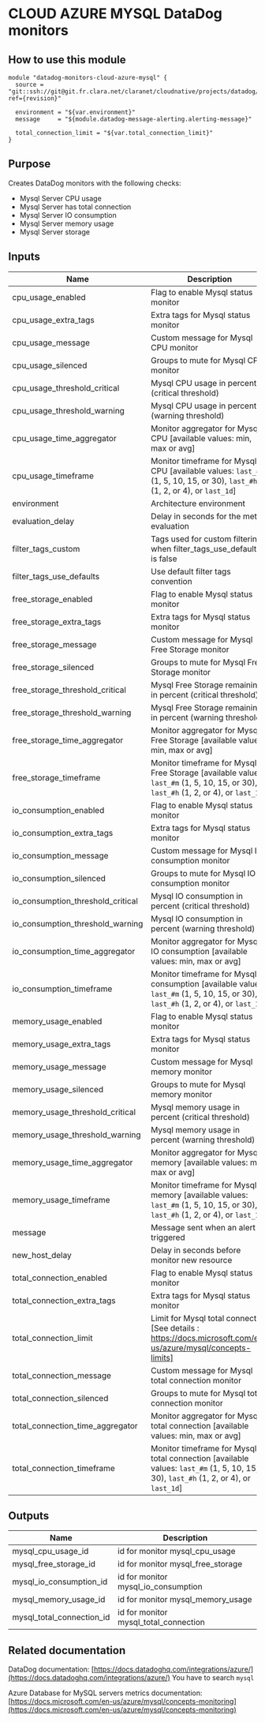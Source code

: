 # CLOUD AZURE MYSQL DataDog monitors

## How to use this module

```
module "datadog-monitors-cloud-azure-mysql" {
  source = "git::ssh://git@git.fr.clara.net/claranet/cloudnative/projects/datadog/terraform/monitors.git//cloud/azure/mysql?ref={revision}"

  environment = "${var.environment}"
  message     = "${module.datadog-message-alerting.alerting-message}"
  
  total_connection_limit = "${var.total_connection_limit}"
}

```

## Purpose

Creates DataDog monitors with the following checks:

- Mysql Server CPU usage
- Mysql Server has total connection
- Mysql Server IO consumption
- Mysql Server memory usage
- Mysql Server storage

## Inputs

| Name | Description | Type | Default | Required |
|------|-------------|:----:|:-----:|:-----:|
| cpu_usage_enabled | Flag to enable Mysql status monitor | string | `true` | no |
| cpu_usage_extra_tags | Extra tags for Mysql status monitor | list | `<list>` | no |
| cpu_usage_message | Custom message for Mysql CPU monitor | string | `` | no |
| cpu_usage_silenced | Groups to mute for Mysql CPU monitor | map | `<map>` | no |
| cpu_usage_threshold_critical | Mysql CPU usage in percent (critical threshold) | string | `90` | no |
| cpu_usage_threshold_warning | Mysql CPU usage in percent (warning threshold) | string | `80` | no |
| cpu_usage_time_aggregator | Monitor aggregator for Mysql CPU [available values: min, max or avg] | string | `min` | no |
| cpu_usage_timeframe | Monitor timeframe for Mysql CPU [available values: `last_#m` (1, 5, 10, 15, or 30), `last_#h` (1, 2, or 4), or `last_1d`] | string | `last_15m` | no |
| environment | Architecture environment | string | - | yes |
| evaluation_delay | Delay in seconds for the metric evaluation | string | `900` | no |
| filter_tags_custom | Tags used for custom filtering when filter_tags_use_defaults is false | string | `*` | no |
| filter_tags_use_defaults | Use default filter tags convention | string | `true` | no |
| free_storage_enabled | Flag to enable Mysql status monitor | string | `true` | no |
| free_storage_extra_tags | Extra tags for Mysql status monitor | list | `<list>` | no |
| free_storage_message | Custom message for Mysql Free Storage monitor | string | `` | no |
| free_storage_silenced | Groups to mute for Mysql Free Storage monitor | map | `<map>` | no |
| free_storage_threshold_critical | Mysql Free Storage remaining in percent (critical threshold) | string | `10` | no |
| free_storage_threshold_warning | Mysql Free Storage remaining in percent (warning threshold) | string | `20` | no |
| free_storage_time_aggregator | Monitor aggregator for Mysql Free Storage [available values: min, max or avg] | string | `min` | no |
| free_storage_timeframe | Monitor timeframe for Mysql Free Storage [available values: `last_#m` (1, 5, 10, 15, or 30), `last_#h` (1, 2, or 4), or `last_1d`] | string | `last_15m` | no |
| io_consumption_enabled | Flag to enable Mysql status monitor | string | `true` | no |
| io_consumption_extra_tags | Extra tags for Mysql status monitor | list | `<list>` | no |
| io_consumption_message | Custom message for Mysql IO consumption monitor | string | `` | no |
| io_consumption_silenced | Groups to mute for Mysql IO consumption monitor | map | `<map>` | no |
| io_consumption_threshold_critical | Mysql IO consumption in percent (critical threshold) | string | `90` | no |
| io_consumption_threshold_warning | Mysql IO consumption in percent (warning threshold) | string | `80` | no |
| io_consumption_time_aggregator | Monitor aggregator for Mysql IO consumption [available values: min, max or avg] | string | `min` | no |
| io_consumption_timeframe | Monitor timeframe for Mysql IO consumption [available values: `last_#m` (1, 5, 10, 15, or 30), `last_#h` (1, 2, or 4), or `last_1d`] | string | `last_15m` | no |
| memory_usage_enabled | Flag to enable Mysql status monitor | string | `true` | no |
| memory_usage_extra_tags | Extra tags for Mysql status monitor | list | `<list>` | no |
| memory_usage_message | Custom message for Mysql memory monitor | string | `` | no |
| memory_usage_silenced | Groups to mute for Mysql memory monitor | map | `<map>` | no |
| memory_usage_threshold_critical | Mysql memory usage in percent (critical threshold) | string | `90` | no |
| memory_usage_threshold_warning | Mysql memory usage in percent (warning threshold) | string | `80` | no |
| memory_usage_time_aggregator | Monitor aggregator for Mysql memory [available values: min, max or avg] | string | `min` | no |
| memory_usage_timeframe | Monitor timeframe for Mysql memory [available values: `last_#m` (1, 5, 10, 15, or 30), `last_#h` (1, 2, or 4), or `last_1d`] | string | `last_15m` | no |
| message | Message sent when an alert is triggered | string | - | yes |
| new_host_delay | Delay in seconds before monitor new resource | string | `300` | no |
| total_connection_enabled | Flag to enable Mysql status monitor | string | `true` | no |
| total_connection_extra_tags | Extra tags for Mysql status monitor | list | `<list>` | no |
| total_connection_limit | Limit for Mysql total connection [See details : https://docs.microsoft.com/en-us/azure/mysql/concepts-limits] | string | `` | no |
| total_connection_message | Custom message for Mysql total connection monitor | string | `` | no |
| total_connection_silenced | Groups to mute for Mysql total connection monitor | map | `<map>` | no |
| total_connection_time_aggregator | Monitor aggregator for Mysql total connection [available values: min, max or avg] | string | `min` | no |
| total_connection_timeframe | Monitor timeframe for Mysql total connection [available values: `last_#m` (1, 5, 10, 15, or 30), `last_#h` (1, 2, or 4), or `last_1d`] | string | `last_5m` | no |

## Outputs

| Name | Description |
|------|-------------|
| mysql\_cpu\_usage\_id | id for monitor mysql_cpu_usage |
| mysql\_free\_storage\_id | id for monitor mysql_free_storage |
| mysql\_io\_consumption\_id | id for monitor mysql_io_consumption |
| mysql\_memory\_usage\_id | id for monitor mysql_memory_usage |
| mysql\_total\_connection\_id | id for monitor mysql_total_connection |

## Related documentation

DataDog documentation: [https://docs.datadoghq.com/integrations/azure/](https://docs.datadoghq.com/integrations/azure/)
You have to search `mysql`

Azure Database for MySQL servers metrics documentation: [https://docs.microsoft.com/en-us/azure/mysql/concepts-monitoring](https://docs.microsoft.com/en-us/azure/mysql/concepts-monitoring)

